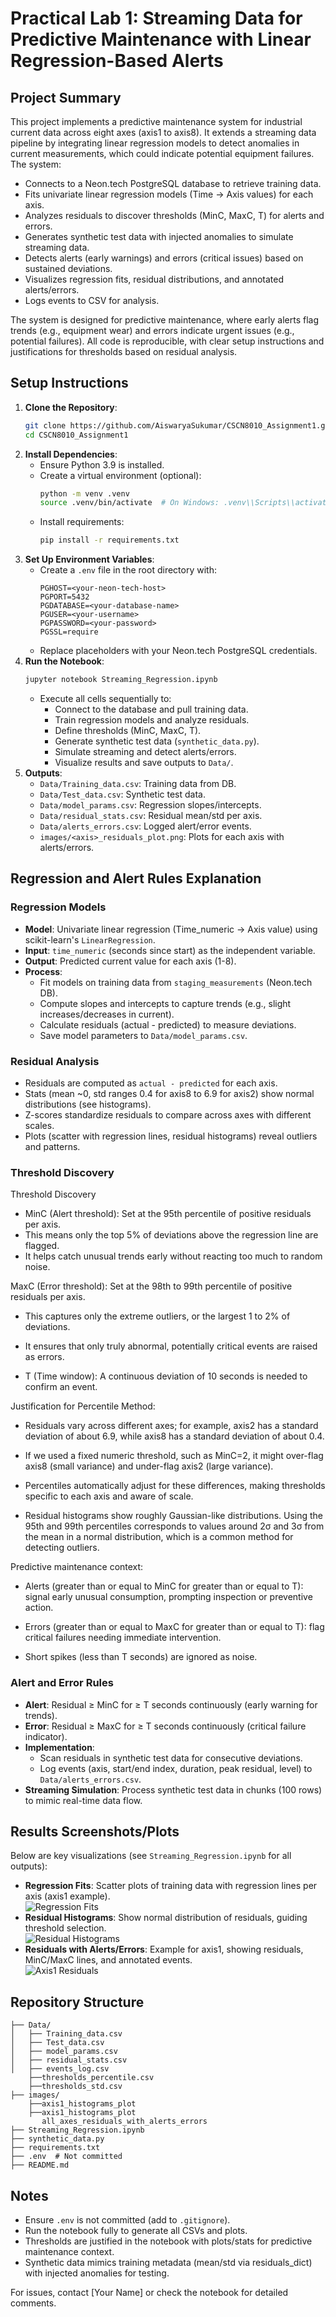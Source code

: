 # Practical Lab 1: Streaming Data for Predictive Maintenance with Linear Regression-Based Alerts

## Project Summary
This project implements a predictive maintenance system for industrial current data across eight axes (axis1 to axis8). It extends a streaming data pipeline by integrating linear regression models to detect anomalies in current measurements, which could indicate potential equipment failures. The system:
- Connects to a Neon.tech PostgreSQL database to retrieve training data.
- Fits univariate linear regression models (Time → Axis values) for each axis.
- Analyzes residuals to discover thresholds (MinC, MaxC, T) for alerts and errors.
- Generates synthetic test data with injected anomalies to simulate streaming data.
- Detects alerts (early warnings) and errors (critical issues) based on sustained deviations.
- Visualizes regression fits, residual distributions, and annotated alerts/errors.
- Logs events to CSV for analysis.

The system is designed for predictive maintenance, where early alerts flag trends (e.g., equipment wear) and errors indicate urgent issues (e.g., potential failures). All code is reproducible, with clear setup instructions and justifications for thresholds based on residual analysis.

## Setup Instructions
1. **Clone the Repository**:
   ```bash
   git clone https://github.com/AiswaryaSukumar/CSCN8010_Assignment1.git
   cd CSCN8010_Assignment1
   ```
2. **Install Dependencies**:
   - Ensure Python 3.9 is installed.
   - Create a virtual environment (optional):
     ```bash
     python -m venv .venv
     source .venv/bin/activate  # On Windows: .venv\\Scripts\\activate
     ```
   - Install requirements:
     ```bash
     pip install -r requirements.txt
     ```
3. **Set Up Environment Variables**:
   - Create a `.env` file in the root directory with:
     ```
     PGHOST=<your-neon-tech-host>
     PGPORT=5432
     PGDATABASE=<your-database-name>
     PGUSER=<your-username>
     PGPASSWORD=<your-password>
     PGSSL=require
     ```
   - Replace placeholders with your Neon.tech PostgreSQL credentials.
4. **Run the Notebook**:
   ```bash
   jupyter notebook Streaming_Regression.ipynb
   ```
   - Execute all cells sequentially to:
     - Connect to the database and pull training data.
     - Train regression models and analyze residuals.
     - Define thresholds (MinC, MaxC, T).
     - Generate synthetic test data (`synthetic_data.py`).
     - Simulate streaming and detect alerts/errors.
     - Visualize results and save outputs to `Data/`.
5. **Outputs**:
   - `Data/Training_data.csv`: Training data from DB.
   - `Data/Test_data.csv`: Synthetic test data.
   - `Data/model_params.csv`: Regression slopes/intercepts.
   - `Data/residual_stats.csv`: Residual mean/std per axis.
   - `Data/alerts_errors.csv`: Logged alert/error events.
   - `images/<axis>_residuals_plot.png`: Plots for each axis with alerts/errors.

## Regression and Alert Rules Explanation
### Regression Models
- **Model**: Univariate linear regression (Time_numeric → Axis value) using scikit-learn's `LinearRegression`.
- **Input**: `time_numeric` (seconds since start) as the independent variable.
- **Output**: Predicted current value for each axis (1-8).
- **Process**:
  - Fit models on training data from `staging_measurements` (Neon.tech DB).
  - Compute slopes and intercepts to capture trends (e.g., slight increases/decreases in current).
  - Calculate residuals (actual - predicted) to measure deviations.
  - Save model parameters to `Data/model_params.csv`.

### Residual Analysis
- Residuals are computed as `actual - predicted` for each axis.
- Stats (mean ~0, std ranges 0.4 for axis8 to 6.9 for axis2) show normal distributions (see histograms).
- Z-scores standardize residuals to compare across axes with different scales.
- Plots (scatter with regression lines, residual histograms) reveal outliers and patterns.

### Threshold Discovery
Threshold Discovery
- MinC (Alert threshold): Set at the 95th percentile of positive residuals per axis.
- This means only the top 5% of deviations above the regression line are flagged.
- It helps catch unusual trends early without reacting too much to random noise.

MaxC (Error threshold): Set at the 98th to 99th percentile of positive residuals per axis.
- This captures only the extreme outliers, or the largest 1 to 2% of deviations.
- It ensures that only truly abnormal, potentially critical events are raised as errors.

- T (Time window): A continuous deviation of 10 seconds is needed to confirm an event.

Justification for Percentile Method:

- Residuals vary across different axes; for example, axis2 has a standard deviation of about 6.9, while axis8 has a standard deviation of about 0.4.

- If we used a fixed numeric threshold, such as MinC=2, it might over-flag axis8 (small variance) and under-flag axis2 (large variance).

- Percentiles automatically adjust for these differences, making thresholds specific to each axis and aware of scale.

- Residual histograms show roughly Gaussian-like distributions. Using the 95th and 99th percentiles corresponds to values around 2σ and 3σ from the mean in a normal distribution, which is a common method for detecting outliers.

Predictive maintenance context:

- Alerts (greater than or equal to MinC for greater than or equal to T): signal early unusual consumption, prompting inspection or preventive action.

- Errors (greater than or equal to MaxC for greater than or equal to T): flag critical failures needing immediate intervention.

- Short spikes (less than T seconds) are ignored as noise.

### Alert and Error Rules
- **Alert**: Residual ≥ MinC for ≥ T seconds continuously (early warning for trends).
- **Error**: Residual ≥ MaxC for ≥ T seconds continuously (critical failure indicator).
- **Implementation**:
  - Scan residuals in synthetic test data for consecutive deviations.
  - Log events (axis, start/end index, duration, peak residual, level) to `Data/alerts_errors.csv`.
- **Streaming Simulation**: Process synthetic test data in chunks (100 rows) to mimic real-time data flow.

## Results Screenshots/Plots
Below are key visualizations (see `Streaming_Regression.ipynb` for all outputs):
- **Regression Fits**: Scatter plots of training data with regression lines per axis (axis1 example).  
  ![Regression Fits](images/axis1_regression_fit_plot.png)  <!-- Replace with actual path after running -->
- **Residual Histograms**: Show normal distribution of residuals, guiding threshold selection.  
  ![Residual Histograms](images/axis1_histograms_plot.png)  <!-- Replace with actual path -->
- **Residuals with Alerts/Errors**: Example for axis1, showing residuals, MinC/MaxC lines, and annotated events.  
  ![Axis1 Residuals](images/all_axes_residuals_with_alerts_errors.png)

## Repository Structure
```
├── Data/
│   ├── Training_data.csv
│   ├── Test_data.csv
│   ├── model_params.csv
│   ├── residual_stats.csv
│   ├── events_log.csv
    ├──thresholds_percentile.csv
    ├──thresholds_std.csv
├── images/
    ├──axis1_histograms_plot
    ├──axis1_histograms_plot
       all_axes_residuals_with_alerts_errors
├── Streaming_Regression.ipynb
├── synthetic_data.py
├── requirements.txt
├── .env  # Not committed
├── README.md
```

## Notes
- Ensure `.env` is not committed (add to `.gitignore`).
- Run the notebook fully to generate all CSVs and plots.
- Thresholds are justified in the notebook with plots/stats for predictive maintenance context.
- Synthetic data mimics training metadata (mean/std via residuals_dict) with injected anomalies for testing.

For issues, contact [Your Name] or check the notebook for detailed comments.